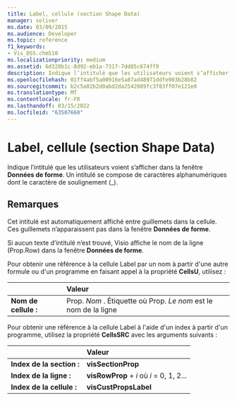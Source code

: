 ```yaml
---
title: Label, cellule (section Shape Data)
manager: soliver
ms.date: 03/09/2015
ms.audience: Developer
ms.topic: reference
f1_keywords:
- Vis_DSS.chm510
ms.localizationpriority: medium
ms.assetid: 6d328b1c-8d92-eb1a-7317-7dd85c674ff9
description: Indique l’intitulé que les utilisateurs voient s’afficher dans la fenêtre  Données de forme. Un intitulé se compose de caractères alphanumériques dont le caractère de soulignement (_).
ms.openlocfilehash: 01ff4abf5a00916e5a87ad48971ddfe903b28b82
ms.sourcegitcommit: b2c5a02b2d0abd2da2542089fc3f83ff07e121e0
ms.translationtype: MT
ms.contentlocale: fr-FR
ms.lasthandoff: 03/15/2022
ms.locfileid: "63507660"
---
```

# <a name="label-cell-shape-data-section"></a>Label, cellule (section Shape Data)

Indique l’intitulé que les utilisateurs voient s’afficher dans la fenêtre  **Données de forme**. Un intitulé se compose de caractères alphanumériques dont le caractère de soulignement (_). 
  
## <a name="remarks"></a>Remarques

Cet intitulé est automatiquement affiché entre guillemets dans la cellule. Ces guillemets n’apparaissent pas dans la fenêtre **Données de forme**. 
  
Si aucun texte d’intitulé n’est trouvé, Visio affiche le nom de la ligne (Prop.Row) dans la fenêtre **Données de forme**. 
  
Pour obtenir une référence à la cellule Label par un nom à partir d'une autre formule ou d'un programme en faisant appel à la propriété **CellsU**, utilisez : 
  
||Valeur |
|:-----|:-----|
|**Nom de cellule :**  <br/> |Prop. *Nom*  . Étiquette où Prop.  *Le nom*  est le nom de la ligne  <br/> |
   
Pour obtenir une référence à la cellule Label à l'aide d'un index à partir d'un programme, utilisez la propriété **CellsSRC** avec les arguments suivants : 
  
||Valeur |
|:-----|:-----|
|**Index de la section :**  <br/> |**visSectionProp** <br/> |
|**Index de la ligne :**  <br/> |**visRowProp** +   *i* où *i* = 0, 1, 2... |
|**Index de la cellule :**  <br/> |**visCustPropsLabel** <br/> |
   

